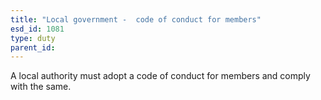 ```yaml
---
title: "Local government -  code of conduct for members"
esd_id: 1081
type: duty
parent_id:  
---
```


A local authority must adopt a code of conduct for members and comply with the same.

